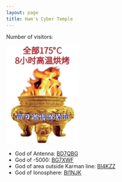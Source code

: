 ```yaml
---
layout: page
title: Ham's Cyber Temple
---
```

<script async src="//busuanzi.ibruce.info/busuanzi/2.3/busuanzi.pure.mini.js"></script>
<span id="busuanzi_container_site_uv">Number of visitors: <span id="busuanzi_value_site_uv"></span></span>

[![/pictures/stc_incense_burner.png](/pictures/stc_incense_burner.png)](https://www.stcai.com/xpsc)
- God of Antenna: [BD7QBG](https://www.qrz.com/db/BD7QBG)
- God of -5000: [BG7XWF](https://www.qrz.com/db/BG7XWF)
- God of area outside Karman line: [BI4KZZ](https://www.qrz.com/db/BI4KZZ)
- God of Ionosphere: [BI1NJK](https://www.qrz.com/db/BI1NJK)
